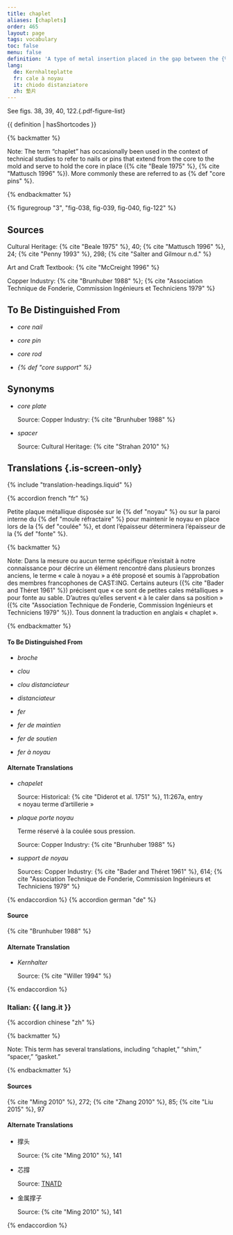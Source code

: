 ```yaml
---
title: chaplet
aliases: [chaplets]
order: 465
layout: page
tags: vocabulary
toc: false
menu: false
definition: 'A type of metal insertion placed in the gap between the {% def "core" %} and the outer {% def "mold" %} as a spacer to hold the core in place during the casting operation. A number of these are placed strategically throughout the mold. They are most often made of an alloy similar to that of the surrounding metal, as they will become embedded in the {% def "cast (n.)" "cast" %}. In modern foundries, chaplets are mainly used in {% def "sand casting" %}, but they have been encountered in historic {% def "lost-wax casting" %} as well.'
lang:
  de: Kernhalteplatte
  fr: cale à noyau
  it: chiodo distanziatore
  zh: 墊片
---
```


See figs. 38, 39, 40, 122.{.pdf-figure-list}

{{ definition | hasShortcodes }}

{% backmatter %}

Note: The term “chaplet” has occasionally been used in the context of technical studies to refer to nails or pins that extend from the core to the mold and serve to hold the core in place ({% cite "Beale 1975" %}, {% cite "Mattusch 1996" %}). More commonly these are referred to as {% def "core pins" %}.

{% endbackmatter %}

{% figuregroup "3", "fig-038, fig-039, fig-040, fig-122" %}

## Sources

Cultural Heritage: {% cite "Beale 1975" %}, 40; {% cite "Mattusch 1996" %}, 24; {% cite "Penny 1993" %}, 298; {% cite "Salter and Gilmour n.d." %}

Art and Craft Textbook: {% cite "McCreight 1996" %}

Copper Industry: {% cite "Brunhuber 1988" %}; {% cite "Association Technique de Fonderie, Commission Ingénieurs et Techniciens 1979" %}

## To Be Distinguished From

- *core nail*

- *core pin*

- *core rod*

- *{% def "core support" %}*

## Synonyms

- *core plate*

    Source: Copper Industry: {% cite "Brunhuber 1988" %}

- *spacer*

    Source: Cultural Heritage: {% cite "Strahan 2010" %}

## Translations {.is-screen-only}

<div class="accordion">
{% include "translation-headings.liquid" %}

{% accordion french "fr" %}

Petite plaque métallique disposée sur le {% def "noyau" %} ou sur la paroi interne du {% def "moule réfractaire" %} pour maintenir le noyau en place lors de la {% def "coulée" %}, et dont l’épaisseur déterminera l’épaisseur de la {% def "fonte" %}.

{% backmatter %}

Note: Dans la mesure ou aucun terme spécifique n’existait à notre connaissance pour décrire un élément rencontré dans plusieurs bronzes anciens, le terme « cale à noyau » a été proposé et soumis à l’approbation des membres francophones de CAST:ING. Certains auteurs ({% cite "Bader and Théret 1961" %}) précisent que « ce sont de petites cales métalliques » pour fonte au sable. D’autres qu’elles servent « à le caler dans sa position » ({% cite "Association Technique de Fonderie, Commission Ingénieurs et Techniciens 1979" %}). Tous donnent la traduction en anglais « chaplet ».

{% endbackmatter %}

#### To Be Distinguished From

- *broche*

- *clou*

- *clou distanciateur*

- *distanciateur*

- *fer*

- *fer de maintien*

- *fer de soutien*

- *fer à noyau*

#### Alternate Translations

- *chapelet*

    Source: Historical: {% cite "Diderot et al. 1751" %}, 11:267a, entry « noyau terme d’artillerie »

- *plaque porte noyau*

    Terme réservé à la coulée sous pression.

    Source: Copper Industry: {% cite "Brunhuber 1988" %}

- *support de noyau*

    Sources: Copper Industry: {% cite "Bader and Théret 1961" %}, 614; {% cite "Association Technique de Fonderie, Commission Ingénieurs et Techniciens 1979" %}

{% endaccordion %}
{% accordion german "de" %}

#### Source

{% cite "Brunhuber 1988" %}

#### Alternate Translation

- *Kernhalter*

    Source: {% cite "Willer 1994" %}

{% endaccordion %}

### **Italian**: <span lang="it">{{ lang.it }}</span>

{% accordion chinese "zh" %}

{% backmatter %}

Note: This term has several translations, including “chaplet,” “shim,” “spacer,” “gasket.”

{% endbackmatter %}

#### Sources

{% cite "Ming 2010" %}, 272; {% cite "Zhang 2010" %}, 85; {% cite "Liu 2015" %}, 97

#### Alternate Translations

- <span lang="zh">撑头</span>

    Source: {% cite "Ming 2010" %}, 141

- <span lang="zh">芯撐</span>

    Source: [TNATD](https://terms.naer.edu.tw/detail/1262400/?index=4)

- <span lang="zh">金属撑子</span>

    Source: {% cite "Ming 2010" %}, 141

{% endaccordion %}

</div>
